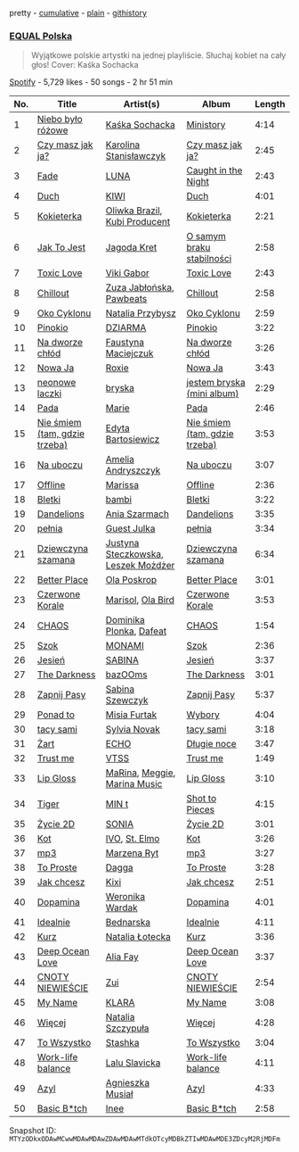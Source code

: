 pretty - [cumulative](/playlists/cumulative/37i9dQZF1DWWsiJMaq2jt5.md) - [plain](/playlists/plain/37i9dQZF1DWWsiJMaq2jt5) - [githistory](https://github.githistory.xyz/mackorone/spotify-playlist-archive/blob/main/playlists/plain/37i9dQZF1DWWsiJMaq2jt5)

### [EQUAL Polska](https://open.spotify.com/playlist/37i9dQZF1DWWsiJMaq2jt5)

> Wyjątkowe polskie artystki na jednej playliście\. Słuchaj kobiet na cały głos! Cover: Kaśka Sochacka

[Spotify](https://open.spotify.com/user/spotify) - 5,729 likes - 50 songs - 2 hr 51 min

| No. | Title | Artist(s) | Album | Length |
|---|---|---|---|---|
| 1 | [Niebo było różowe](https://open.spotify.com/track/4srUcUkIP3NejBuRvQz3Gv) | [Kaśka Sochacka](https://open.spotify.com/artist/3ClL18AtCAPwXVT6mUkBDN) | [Ministory](https://open.spotify.com/album/6PU2uJ7Mhd6Y0jwqfzC5Kl) | 4:14 |
| 2 | [Czy masz jak ja?](https://open.spotify.com/track/4ggEwdFC2VoR2BXgR3qGwW) | [Karolina Stanisławczyk](https://open.spotify.com/artist/3vgdTroZ4H9ynPQTheek1t) | [Czy masz jak ja?](https://open.spotify.com/album/3e4uOHJWH3HIo6Q0OzlAvZ) | 2:45 |
| 3 | [Fade](https://open.spotify.com/track/3KBkPhNYfmNrlJqeRkHwjJ) | [LUNA](https://open.spotify.com/artist/0AZgkXW6n0zfyOhVAnIopA) | [Caught in the Night](https://open.spotify.com/album/7FzOeMRnElWLcJsXGdTui2) | 2:43 |
| 4 | [Duch](https://open.spotify.com/track/6YHsgC9zWTgjuqVgc1IIH5) | [KIWI](https://open.spotify.com/artist/6VQUyaRqUl5BCTJS0cCEki) | [Duch](https://open.spotify.com/album/2AU8LM1soAwmbearqrb60K) | 4:01 |
| 5 | [Kokieterka](https://open.spotify.com/track/0yqCYvPXP2p6Uh9vKhkq7P) | [Oliwka Brazil](https://open.spotify.com/artist/7HhC70MoKQYjd2lnF5Znhs), [Kubi Producent](https://open.spotify.com/artist/0WDJa0qnagyOnMaiD26wht) | [Kokieterka](https://open.spotify.com/album/27kx8IlI2tZ5yu6UDx3DES) | 2:21 |
| 6 | [Jak To Jest](https://open.spotify.com/track/3ZkoEiIvhkLrPYob8P9gKy) | [Jagoda Kret](https://open.spotify.com/artist/1crECa5RK4wfYX9QtHJtv3) | [O samym braku stabilności](https://open.spotify.com/album/6MiO8RLYc76BHjntwHmrlL) | 2:58 |
| 7 | [Toxic Love](https://open.spotify.com/track/3jx1xxck1fPTpY4jt0wZAQ) | [Viki Gabor](https://open.spotify.com/artist/3yCRvilOBzRkyxOsOi4tsR) | [Toxic Love](https://open.spotify.com/album/1aRe0KwUo3Wc6KkqqzIno7) | 2:43 |
| 8 | [Chillout](https://open.spotify.com/track/45pMBZJgGcFW4FJFqMVGED) | [Zuza Jabłońska](https://open.spotify.com/artist/2obyllmx54A5zB0yZe5ikt), [Pawbeats](https://open.spotify.com/artist/4WrzIcfTrK5U6UcDp4cX6L) | [Chillout](https://open.spotify.com/album/6KyNj6gZY2Vgw08X5YxTqs) | 2:58 |
| 9 | [Oko Cyklonu](https://open.spotify.com/track/247hJVFIJ2NNjZ9EgrNJic) | [Natalia Przybysz](https://open.spotify.com/artist/03KLzHVK6la8dVop1iVI5x) | [Oko Cyklonu](https://open.spotify.com/album/2De7g1XWu3XeIoQsRjjo0g) | 2:59 |
| 10 | [Pinokio](https://open.spotify.com/track/1TVynVbBZ19FH4nBW5ukaX) | [DZIARMA](https://open.spotify.com/artist/6LwJ1zgqEFyIwXzDD44Qsn) | [Pinokio](https://open.spotify.com/album/4d9vtoP2xSrTInDQq1ssJz) | 3:22 |
| 11 | [Na dworze chłód](https://open.spotify.com/track/7HW0khyvcUiU9gCER0NTNf) | [Faustyna Maciejczuk](https://open.spotify.com/artist/3CIcRH4j4mWpUv8n2UrImj) | [Na dworze chłód](https://open.spotify.com/album/1UWlj8L89GgI8Femx5BGxV) | 3:26 |
| 12 | [Nowa Ja](https://open.spotify.com/track/08Qxl7kZyE6qmNzeDL36tM) | [Roxie](https://open.spotify.com/artist/6Lf4vAUaFUR2jAsybC7cGV) | [Nowa Ja](https://open.spotify.com/album/3Dq3MA2Ua1FZOAoETsGZTb) | 3:43 |
| 13 | [neonowe laczki](https://open.spotify.com/track/3sGp9q6sshUt9VW1fmEKwa) | [bryska](https://open.spotify.com/artist/5I8Y0U8doFLVCsSY88v4Vh) | [jestem bryska \(mini album\)](https://open.spotify.com/album/1ISHwlVjnCcLugN8H8xpJa) | 2:29 |
| 14 | [Pada](https://open.spotify.com/track/5J8Jzlb8VsisnjVBSUxqcI) | [Marie](https://open.spotify.com/artist/5o7Atiia4I0WLFuN2qAu6M) | [Pada](https://open.spotify.com/album/2PDkdjiVyuXfaVn180mywk) | 2:46 |
| 15 | [Nie śmiem \(tam, gdzie trzeba\)](https://open.spotify.com/track/5u9sp629AnRPGfkV4A83ny) | [Edyta Bartosiewicz](https://open.spotify.com/artist/1MrKvFb6ie6bTXGpSEYx0g) | [Nie śmiem \(tam, gdzie trzeba\)](https://open.spotify.com/album/5C7kNy7rdYcLJQLW3ekwTo) | 3:53 |
| 16 | [Na uboczu](https://open.spotify.com/track/2C8zSzeHSujJx79NfJsHF0) | [Amelia Andryszczyk](https://open.spotify.com/artist/58wKaNZ5iuXaeelRtHzEsk) | [Na uboczu](https://open.spotify.com/album/2kkYxB9RgeLCfIMfjbdVos) | 3:07 |
| 17 | [Offline](https://open.spotify.com/track/0XiZKXNdAWXF8T5GciMkPO) | [Marissa](https://open.spotify.com/artist/7lRC2ICJeiCyz2wSU6BVkH) | [Offline](https://open.spotify.com/album/3cltz8M6LM74kB1YYomnS7) | 2:36 |
| 18 | [Bletki](https://open.spotify.com/track/2hiLN7uZTZtuP2wJhLxe80) | [bambi](https://open.spotify.com/artist/5ic8bWWvZHWf0dDBi9ThNk) | [Bletki](https://open.spotify.com/album/0amh56YAQxSZqfL7nn8yjo) | 3:22 |
| 19 | [Dandelions](https://open.spotify.com/track/74sXwCL8E8hOuQgv7540Oy) | [Ania Szarmach](https://open.spotify.com/artist/1LuaIftFN5BzXzUSKewJTL) | [Dandelions](https://open.spotify.com/album/4jRwKqfScNB0nsdmcWPg60) | 3:35 |
| 20 | [pełnia](https://open.spotify.com/track/25lszbKMLuHrgLk8iIglvC) | [Guest Julka](https://open.spotify.com/artist/7nmNPZucUmo9x6Mh5llOoZ) | [pełnia](https://open.spotify.com/album/3Ic0z4RCTAv37M0fpCza9Z) | 3:34 |
| 21 | [Dziewczyna szamana](https://open.spotify.com/track/3x1RuhJeDvJarVjNDJV5rX) | [Justyna Steczkowska](https://open.spotify.com/artist/4MoS5osilxUivShOUtUoZP), [Leszek Możdżer](https://open.spotify.com/artist/4iJve8QGQMl0PpIDmRG73G) | [Dziewczyna szamana](https://open.spotify.com/album/5xa1SuxlodbscAVfwm3ia4) | 6:34 |
| 22 | [Better Place](https://open.spotify.com/track/2MlHGVbFRP1BUf0mP7Gm4p) | [Ola Poskrop](https://open.spotify.com/artist/2CJ1ODOHx6DhVpaDJaq6dy) | [Better Place](https://open.spotify.com/album/5Ky0KyEN3TAoM4Ub9u0brG) | 3:01 |
| 23 | [Czerwone Korale](https://open.spotify.com/track/5h43JTRW2DL9P2mLT6BeLQ) | [Marisol](https://open.spotify.com/artist/5oBe3ZLAxyhcl6w05EnZfF), [Ola Bird](https://open.spotify.com/artist/3Zp731uRE5DetTNcJjcLO6) | [Czerwone Korale](https://open.spotify.com/album/3eLKLxvuzO5FKsbFF19CJe) | 3:53 |
| 24 | [CHAOS](https://open.spotify.com/track/0IU2d424H77c86vWrrwGBh) | [Dominika Plonka](https://open.spotify.com/artist/7CyMpvAC2CTnxaZVFh9aO8), [Dafeat](https://open.spotify.com/artist/2Ujn6zr81UqOdSN8tvOjLA) | [CHAOS](https://open.spotify.com/album/6CUExAdIUHeHPG59cqlwdT) | 1:54 |
| 25 | [Szok](https://open.spotify.com/track/374KHwaFV6y2CoV7S6SfUE) | [MONAMI](https://open.spotify.com/artist/4fnnGpxSK0LXjgUgMHeeCx) | [Szok](https://open.spotify.com/album/52gF326ByBkLe3LB8RhYW1) | 2:36 |
| 26 | [Jesień](https://open.spotify.com/track/0lOoC5vkY8rpZhZUCDdaxo) | [SABINA](https://open.spotify.com/artist/0iPraaPlcEhdbhEVtaZ598) | [Jesień](https://open.spotify.com/album/1mIssvIzGGQvoqBeSRnZH6) | 3:37 |
| 27 | [The Darkness](https://open.spotify.com/track/0dyLeoZvRfoH5z4chOwbsQ) | [bazOOms](https://open.spotify.com/artist/1Eu0LSoDhFgb4QzQQwAAGV) | [The Darkness](https://open.spotify.com/album/7bSJdsZl229NP1qbz4Dk7r) | 3:01 |
| 28 | [Zapnij Pasy](https://open.spotify.com/track/3iHX5Wpeb1U9lH4U3EmzGO) | [Sabina Szewczyk](https://open.spotify.com/artist/1Ofkj69uBttIicwL9skzh6) | [Zapnij Pasy](https://open.spotify.com/album/51xjwSlBURqVWuUyIPtFiK) | 5:37 |
| 29 | [Ponad to](https://open.spotify.com/track/1muGL3kxCkAkwUG96vNDu7) | [Misia Furtak](https://open.spotify.com/artist/1gHY7d1BsJjxJ1VjAnqm5M) | [Wybory](https://open.spotify.com/album/5GJS7S7mocBabkAQ9mInV2) | 4:04 |
| 30 | [tacy sami](https://open.spotify.com/track/0vtx0aJBuH2JCdDYpRvvVB) | [Sylvia Novak](https://open.spotify.com/artist/14obnajHVbTi4l9bafAfYA) | [tacy sami](https://open.spotify.com/album/6DeYUXUem8SzKPuVgqG40o) | 3:18 |
| 31 | [Żart](https://open.spotify.com/track/3YjXZk1QMwbQejvKWqbyZq) | [ECHO](https://open.spotify.com/artist/2cchSCI5bRBAzEriwtZHYG) | [Długie noce](https://open.spotify.com/album/4HP3ynvZOwv16hXBurnRc4) | 3:47 |
| 32 | [Trust me](https://open.spotify.com/track/7pZLO4oJ38FKtBt9yfOMkO) | [VTSS](https://open.spotify.com/artist/0zo109NM3S7CqHpvlXwqEN) | [Trust me](https://open.spotify.com/album/6Qv0SHKHK3U6jZfYo7ALcK) | 1:49 |
| 33 | [Lip Gloss](https://open.spotify.com/track/1KThD6GTG7Q9XZMjNGHtgx) | [MaRina](https://open.spotify.com/artist/5RYLofQHxZcrEl9Bl23MCS), [Meggie](https://open.spotify.com/artist/7t3XoLpmZ9eA9etClJALWL), [Marina Music](https://open.spotify.com/artist/4gCDPR9RFHtwzKhoteq1j3) | [Lip Gloss](https://open.spotify.com/album/08p61kFmETyKzo6S9VzPoa) | 3:10 |
| 34 | [Tiger](https://open.spotify.com/track/0dCDdCHUUOUdzjzi6OUCCo) | [MIN t](https://open.spotify.com/artist/3XWDa6sNlKADEYRI1mDvWs) | [Shot to Pieces](https://open.spotify.com/album/0aSvkGMZuWia04hAe1NBsV) | 4:15 |
| 35 | [Życie 2D](https://open.spotify.com/track/5gmzVb0AdhFtvIm3tmMwq5) | [SONIA](https://open.spotify.com/artist/72df4j6ONtlu01RCWPmxjD) | [Życie 2D](https://open.spotify.com/album/2MKZRarnsFMzMovGAm8oCu) | 3:01 |
| 36 | [Kot](https://open.spotify.com/track/0oVvZZgmSwTu181h0sQ5Yh) | [IVO](https://open.spotify.com/artist/4CFG411wMD1khytZEpHD4D), [St\. Elmo](https://open.spotify.com/artist/4Zda412x1VMIPuEAUdZ7Zy) | [Kot](https://open.spotify.com/album/2ill88gbPVyTIeKgcFliEv) | 3:26 |
| 37 | [mp3](https://open.spotify.com/track/0sxV9ElWhSLM7LdiHWmtiY) | [Marzena Ryt](https://open.spotify.com/artist/3P8bFZF5Nz4sy49ByfB8Q8) | [mp3](https://open.spotify.com/album/5u20UPm1JyBo2P4DgPCHew) | 3:27 |
| 38 | [To Proste](https://open.spotify.com/track/0YNf50gO66gXDn2zGvN5Uj) | [Dagga](https://open.spotify.com/artist/0I41eRborhL06flPueNFLE) | [To Proste](https://open.spotify.com/album/2W1gOtNls6OM0IhUMAHROJ) | 3:28 |
| 39 | [Jak chcesz](https://open.spotify.com/track/2NZU4CbqtDy1iCDSUi8Fmh) | [Kixi](https://open.spotify.com/artist/6mAicfExIN7O30EmhYnA1V) | [Jak chcesz](https://open.spotify.com/album/5VHfnzHATj99ZKEqxTv9ro) | 2:51 |
| 40 | [Dopamina](https://open.spotify.com/track/3hFEHBcb907cT9bIsn0l4G) | [Weronika Wardak](https://open.spotify.com/artist/5KJtjh0YF3gq5cGOe23J97) | [Dopamina](https://open.spotify.com/album/6Io7lKWJwkjfzj0eGjg8PQ) | 4:01 |
| 41 | [Idealnie](https://open.spotify.com/track/3d6y9e4rVzAwO5fzc9o0dk) | [Bednarska](https://open.spotify.com/artist/4EG1JZ4lgnLJclAkORNt55) | [Idealnie](https://open.spotify.com/album/0M2mUEht9RLmDG0BFZ6WPo) | 4:11 |
| 42 | [Kurz](https://open.spotify.com/track/7Mxso7qb1s68GrBWxSQTUj) | [Natalia Łotecka](https://open.spotify.com/artist/5LW1BnYyf8nPmVtiJfvfUU) | [Kurz](https://open.spotify.com/album/4AHaY8ZKRvzwBlKbgIFBaW) | 3:36 |
| 43 | [Deep Ocean Love](https://open.spotify.com/track/79gSaAfgGXPBXz6T9U1cRO) | [Alia Fay](https://open.spotify.com/artist/592n9jWsXiAHOOQ7OvGrpS) | [Deep Ocean Love](https://open.spotify.com/album/6lfvI1OrA6ofbVBqE84Hst) | 3:37 |
| 44 | [CNOTY NIEWIEŚCIE](https://open.spotify.com/track/23yaQfQLP5QU92NyXLptbS) | [Zui](https://open.spotify.com/artist/1p9gb5cprkEk0iZShbcRas) | [CNOTY NIEWIEŚCIE](https://open.spotify.com/album/67flDb8dAdv0hqgrOZVNb9) | 2:54 |
| 45 | [My Name](https://open.spotify.com/track/1lYDL1a55nebkGiLVIGwmf) | [KLARA](https://open.spotify.com/artist/5PbHVhDvM11TMTREEivglw) | [My Name](https://open.spotify.com/album/3TOSJ67NQtagInv1LkUa2Q) | 3:08 |
| 46 | [Więcej](https://open.spotify.com/track/1Qsba4a3wZOc0vw8IoH7Yb) | [Natalia Szczypuła](https://open.spotify.com/artist/67tEvvPeEJgi7Xqt5AWWNP) | [Więcej](https://open.spotify.com/album/5XRi40ZzsUufhLjnCilkBG) | 4:28 |
| 47 | [To Wszystko](https://open.spotify.com/track/4v3F0Y97embPLBpLf4AwlF) | [Stashka](https://open.spotify.com/artist/35hjoqsmmrZ2sdvDnYLf2s) | [To Wszystko](https://open.spotify.com/album/2BRYEBiH61O2lkKExxiRfv) | 3:04 |
| 48 | [Work\-life balance](https://open.spotify.com/track/0JNNZX6K4H1Jjz6si9gJxC) | [Lalu Slavicka](https://open.spotify.com/artist/7MO2PbLSyUD1CTKQYBUrYx) | [Work\-life balance](https://open.spotify.com/album/1EW2Zi3bJS4LPlOi64C3N9) | 4:11 |
| 49 | [Azyl](https://open.spotify.com/track/6nAh9ULooYSnUsn6h1b1S1) | [Agnieszka Musiał](https://open.spotify.com/artist/4uOBCZk1MpMzmpOnAtN8qc) | [Azyl](https://open.spotify.com/album/7aKmMb8OnHc38PES5XSAQh) | 4:33 |
| 50 | [Basic B\*tch](https://open.spotify.com/track/5MKF41suBLGMjswjzAPtCz) | [Inee](https://open.spotify.com/artist/30UBxEPvKc0CPtKeRfp6Ih) | [Basic B\*tch](https://open.spotify.com/album/3cDYmRERD2qgAYvaIRlJ7u) | 2:58 |

Snapshot ID: `MTYzODkxODAwMCwwMDAwMDAwZDAwMDAwMTdkOTcyMDBkZTIwMDAwMDE3ZDcyM2RjMDFm`